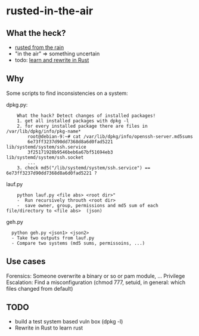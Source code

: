 # rusted-in-the-air
## What the heck?
- [rusted from the rain](https://www.youtube.com/watch?v=RAOnUF8t20w)
- "in the air" => something uncertain
- todo: [learn and rewrite in Rust](https://www.rust-lang.org/)


## Why
Some scripts to find inconsistencies on a system:

dpkg.py: 
```
    What the hack? Detect changes of installed packages!
    1. get all installed packages with dpkg -l
    2. for every installed package there are files in /var/lib/dpkg/info/pkg-name*
        root@debian-9:~# cat /var/lib/dpkg/info/openssh-server.md5sums
        6e73ff3237d90dd7368d8a6d0fad5221  lib/systemd/system/ssh.service
        3f25171928b9546beb6a67bf51694eb3  lib/systemd/system/ssh.socket
        ...
    3. check md5("/lib/systemd/system/ssh.service") == 6e73ff3237d90dd7368d8a6d0fad5221 ?
```

lauf.py
```
    python lauf.py <file abs> <root dir>"
    -  Run recursively throuth <root dir>
    -  save owner, group, permissions and md5 sum of each file/directory to <file abs>  (json)
```

geh.py
```
  python geh.py <json1> <json2>
  - Take two outputs from lauf.py
  - Compare two systems (md5 sums, permissoins, ...)
  ```
  
## Use cases
Forensics: Someone overwrite a binary or so or pam module, ...
Privilege Escalation: Find a misconfiguration (chmod 777, setuid, in general: which files changed from default)

## TODO
 - build a test system based vuln box (dpkg -l)  
 - Rewrite in Rust to learn rust  

